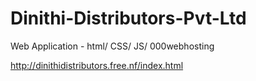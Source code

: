 # Dinithi-Distributors-Pvt-Ltd
Web Application - html/ CSS/ JS/ 000webhosting

http://dinithidistributors.free.nf/index.html
